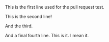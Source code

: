 This is the first line used for the pull request test.

This is the second line!

And the third.

And a final fourth line. This is it. I mean it.
